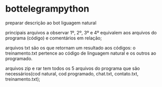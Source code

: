 # bottelegrampython

preparar descrição ao bot liguagem natural

principais arquivos a observar 1º, 2º, 3º e 4º equivalem aos arquivos do programa (código) e comentários em relação; 

arquivos txt são os que retornam um resultado aos códigos: o treinamento.txt pertence ao código de linguagem natural e os outros ao programado.

arquivos zip e rar tem todos os 5 arquivos do programa que são necessários(cod natural, cod programado, chat.txt, contato.txt, treinamento.txt);

